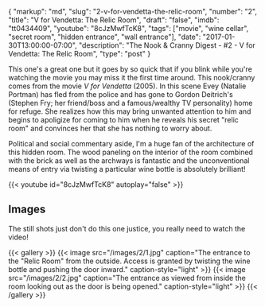 {
    "markup":       "md",
    "slug":         "2-v-for-vendetta-the-relic-room",
    "number":       "2",
    "title":        "V for Vendetta: The Relic Room",
    "draft":        "false",
    "imdb":         "tt0434409",
    "youtube":      "8cJzMwfTcK8",
    "tags":         ["movie", "wine cellar", "secret room", "hidden entrance", "wall entrance"],
    "date":         "2017-01-30T13:00:00-07:00",
    "description":  "The Nook & Cranny Digest - #2 - V for Vendetta: The Relic Room",
    "type":         "post"
}

This one's a great one but it goes by so quick that if you blink while you're
watching the movie you may miss it the first time around. This nook/cranny
comes from the movie *V for Vendetta* (2005). In this scene Evey (Natalie Portman)
has fled from the police and has gone to Gordon Deitrich's (Stephen Fry; her
friend/boss and a famous/wealthy TV personality) home for refuge. She realizes
how this may bring unwanted attention to him and begins to apoligize for coming
to him when he reveals his secret "relic room" and convinces her that she has
nothing to worry about.

Political and social commentary aside, I'm a huge fan of the architecture of
this hidden room. The wood paneling on the interior of the room combined with
the brick as well as the archways is fantastic and the unconventional means of
entry via twisting a particular wine bottle is absolutely brilliant!

{{< youtube id="8cJzMwfTcK8" autoplay="false"  >}}

## Images

The still shots just don't do this one justice, you really need to watch the video!

{{< gallery >}}
    {{< image src="/images/2/1.jpg" caption="The entrance to the \"Relic Room\" from the outside. Access is granted by twisting the wine bottle and pushing the door inward." caption-style="light" >}}
    {{< image src="/images/2/2.jpg" caption="The entrance as viewed from inside the room looking out as the door is being opened." caption-style="light" >}}
{{< /gallery >}}
